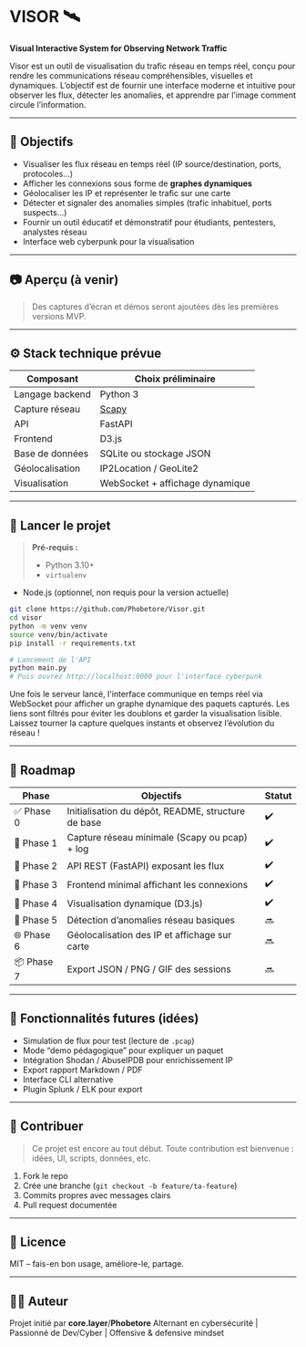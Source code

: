 # VISOR 🛰️

**Visual Interactive System for Observing Network Traffic**

Visor est un outil de visualisation du trafic réseau en temps réel, conçu pour rendre les communications réseau compréhensibles, visuelles et dynamiques. L’objectif est de fournir une interface moderne et intuitive pour observer les flux, détecter les anomalies, et apprendre par l’image comment circule l’information.

---

## 📌 Objectifs

- Visualiser les flux réseau en temps réel (IP source/destination, ports, protocoles…)
- Afficher les connexions sous forme de **graphes dynamiques**
- Géolocaliser les IP et représenter le trafic sur une carte
- Détecter et signaler des anomalies simples (trafic inhabituel, ports suspects…)
- Fournir un outil éducatif et démonstratif pour étudiants, pentesters, analystes réseau
- Interface web cyberpunk pour la visualisation

---

## 📷 Aperçu (à venir)

> Des captures d’écran et démos seront ajoutées dès les premières versions MVP.

---

## ⚙️ Stack technique prévue

| Composant         | Choix préliminaire               |
|-------------------|----------------------------------|
| Langage backend   | Python 3                         |
| Capture réseau    | [Scapy](https://scapy.net/)     |
| API               | FastAPI                          |
| Frontend          | D3.js                             |
| Base de données   | SQLite ou stockage JSON         |
| Géolocalisation   | IP2Location / GeoLite2          |
| Visualisation     | WebSocket + affichage dynamique |

---

## 🚀 Lancer le projet

> **Pré-requis :**
> - Python 3.10+
> - `virtualenv`
- Node.js (optionnel, non requis pour la version actuelle)

```bash
git clone https://github.com/Phobetore/Visor.git
cd visor
python -m venv venv
source venv/bin/activate
pip install -r requirements.txt

# Lancement de l'API
python main.py
# Puis ouvrez http://localhost:8000 pour l'interface cyberpunk
```

Une fois le serveur lancé, l'interface communique en temps réel via WebSocket
pour afficher un graphe dynamique des paquets capturés. Les liens sont filtrés
pour éviter les doublons et garder la visualisation lisible. Laissez tourner la
capture quelques instants et observez l’évolution du réseau !

---

## 📍 Roadmap

| Phase | Objectifs | Statut |
|-------|-----------|--------|
| ✅ Phase 0 | Initialisation du dépôt, README, structure de base | ✔️ |
| 🔧 Phase 1 | Capture réseau minimale (Scapy ou pcap) + log | ✔️ |
| 🔧 Phase 2 | API REST (FastAPI) exposant les flux | ✔️ |
| 🔧 Phase 3 | Frontend minimal affichant les connexions | ✔️ |
| 🔧 Phase 4 | Visualisation dynamique (D3.js) | ✔️ |
| 🔧 Phase 5 | Détection d’anomalies réseau basiques | 🔜 |
| 🌐 Phase 6 | Géolocalisation des IP et affichage sur carte | 🔜 |
| 📦 Phase 7 | Export JSON / PNG / GIF des sessions | 🔜 |

---

## 🧪 Fonctionnalités futures (idées)

- Simulation de flux pour test (lecture de `.pcap`)
- Mode “demo pédagogique” pour expliquer un paquet
- Intégration Shodan / AbuseIPDB pour enrichissement IP
- Export rapport Markdown / PDF
- Interface CLI alternative
- Plugin Splunk / ELK pour export

---

## 🤝 Contribuer

> Ce projet est encore au tout début. Toute contribution est bienvenue : idées, UI, scripts, données, etc.

1. Fork le repo
2. Crée une branche (`git checkout -b feature/ta-feature`)
3. Commits propres avec messages clairs
4. Pull request documentée

---

## 📝 Licence

MIT – fais-en bon usage, améliore-le, partage.

---

## 👨‍💻 Auteur

Projet initié par **core.layer**/**Phobetore** 
Alternant en cybersécurité | Passionné de Dev/Cyber | Offensive & defensive mindset
